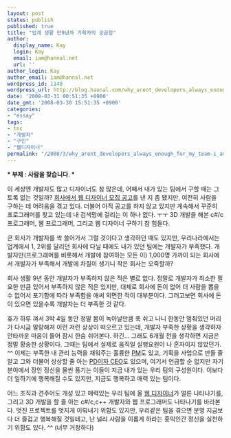 ```yaml
---
layout: post
status: publish
published: true
title: "업계 생활 만9년차 기획자의 궁금함"
author:
  display_name: Kay
  login: Kay
  email: iam@hannal.net
  url: ''
author_login: Kay
author_email: iam@hannal.net
wordpress_id: 1140
wordpress_url: http://blog.hannal.com/why_arent_developers_always_enough_for_my_team-i_am_looking_for_some_developers/
date: '2008-03-31 00:51:35 +0900'
date_gmt: '2008-03-30 15:51:35 +0900'
categories:
- "essay"
tags:
- tnc
- "개발자"
- "구인"
- "웹디자이너"
permalink: "/2008/3/why_arent_developers_always_enough_for_my_team-i_am_looking_for_some_developers"
---
```

<p><strong>* 부제 : 사람을 찾습니다. *</strong></p>
<p>이 세상엔 개발자도 많고 디자이너도 참 많은데, 어째서 내가 있는 팀에서 구할 때는 그토록 없는 것일까? <a href="http://blog.tattertools.com/266">회사에서 웹 디자이너 모집 공고</a>를 낸 지 좀 됐지만, 여전히 사람을 구하는 데 어려움을 겪고 있다. 더불어 아직 공고를 하지 않고 있지만 계속해서 꾸준히 프로그래머를 찾고 있는데 내 검색망에 걸리는 이 하나 없다. ㅜㅜ 3D 개발을 해본 c#/c 프로그래머, 웹 프로그래머, 그리고 웹 디자이너 구하기 참 힘들다.</p>
<p>큰 회사가 개발자를 싹 쓸어가서 그럴 것이다고 생각하던 때도 있지만, 우리나라에서는 업계에서 1, 2위를 달리던 회사에 다닐 때에도 내가 있던 팀에는 개발자가 부족했다. 개발자만(프로그래머를 비롯해서 개발에 참여하는 모든 이) 1,000명 가까이 되는 회사에서 개발자가 부족해서 개발에 차질이 생기니 작은 회사는 오죽할까?</p>
<p>회사 생활 9년 동안 개발자가 부족하지 않은 적은 별로 없다. 정말로 개발자가 최소한 필요한 만큼 있어서 부족하지 않은 적은 있지만, 대체로 회사에 돈이 없어 더 사람을 뽑을 수 없어서 포기함에 따라 부족함을 애써 외면한 적이 대부분이다. 그러고보면 회사에 돈이 있으면 있을수록 개발자는 더 부족한 것 같다.</p>
<p>휴가 하루 껴서 3박 4일 동안 정말 몸이 녹아날만큼 푹 쉬고 나니 한동안 멈춰있던 머리가 다시금 말랑해져 이런 저런 상상이 떠오르고 있는데, 개발자 부족한 상황을 생각하자 안타까운 마음이 들어 잠시 한숨 쉬어본다. 하긴... 그래도 6개월 전을 생각하면 지금은 정말 황송한 상황이다. 그때는 팀에서 실제로 움직일 실행요원이 나 혼자이지 않았던가. ^^ 이제는 부족한 내 관리 능력을 채워주는 훌륭한 <a href="http://bklove.net">PM</a>도 있고, 기획을 사업으로 만들 줄 알고 그와 더불어 상상할 줄 아는 <a href="http://moreover.co.kr">PD이자 CEO</a>도 있으며, 여기서 언급할 순 없지만 자기 분야에서 장인 정신을 물씬 풍기는 이들이 지금 내가 있는 우리 팀의 구성원이다. 이보다 더 일하기에 행복해질 수도 있지만, 지금도 행복하고 매력 있는 팀이다.</p>
<p>어느 조직과 견주어도 개성 있고 매력있는 우리 팀에 올 <a href="http://blog.tattertools.com/266">웹 디자이너</a>가 얼른 나타나기를, 그리고 3D 개발을 할 줄 아는 c#/c,c++ 개발자와 웹 프로그래머도 나타나기를 바라본다. 멋진 프로젝트를 멋지게 이뤄내기 위함도 있지만, 우리같은 팀을 겪으면 분명 지금보다 더 즐겁고 행복해질 것일테고, 난 널리 사람을 이롭게 하라는 홍익인간 정신을 실천하기 위함도 있다. ^^ (너무 거창하다)</p>
